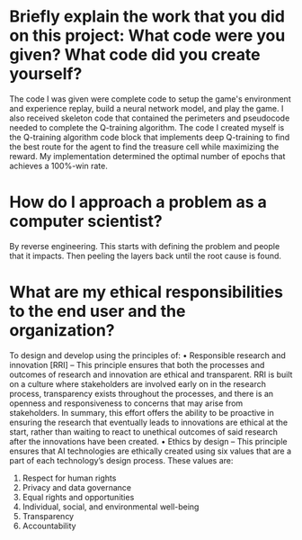 # Briefly explain the work that you did on this project: What code were you given? What code did you create yourself?
The code I was given were complete code to setup the game's environment and experience replay, build a neural network model, and play the game. I also received skeleton code that contained the perimeters and pseudocode needed to complete the Q-training algorithm. The code I created myself is the Q-training algorithm code block that implements deep Q-training to find the best route for the agent to find the treasure cell while maximizing the reward. My implementation determined the optimal number of epochs that achieves a 100%-win rate.

# How do I approach a problem as a computer scientist?
By reverse engineering. This starts with defining the problem and people that it impacts. Then peeling the layers back until the root cause is found. 

# What are my ethical responsibilities to the end user and the organization?
To design and develop using the principles of:
•	Responsible research and innovation [RRI] – This principle ensures that both the processes and outcomes of research and innovation are ethical and transparent. RRI is built on a culture where stakeholders are involved early on in the research process, transparency exists throughout the processes, and there is an openness and responsiveness to concerns that may arise from stakeholders. In summary, this effort offers the ability to be proactive in ensuring the research that eventually leads to innovations are ethical at the start, rather than waiting to react to unethical outcomes of said research after the innovations have been created.
•	Ethics by design – This principle ensures that AI technologies are ethically created using six values that are a part of each technology’s design process. These values are:
  1.	Respect for human rights
  2.	Privacy and data governance
  3.	Equal rights and opportunities
  4.	Individual, social, and environmental well-being
  5.	Transparency
  6.	Accountability
